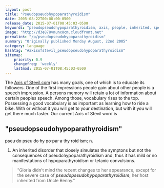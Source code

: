 ```yaml
---
layout: post
title: "Pseudopseudohypoparathyroidism"
date: 2005-08-22T00:00:00-0500
release_date: 2015-07-01T08:45:03-0500
keywords: "pseudopseudohypoparathyroidism, axis, people, inherited, speech"
image: "http://d3e878vmunx8cm.cloudfront.net"
permalink: "/p/pseudopseudohypoparathyroidism"
summary: "Originally published Monday August, 22nd 2005"
category: language
hashtag: "#axisofstevil_pseudopseudohypoparathyroidism"
sitemap:
    priority: 0.9
    changefreq: 'weekly'
    lastmod: 2015-07-01T08:45:03-0500
---
```


The [Axis of Stevil.com](/ "Axis of Stevil.com") has many goals, one of which is to educate its followers. One of the first impressions people gain about other people is a speech impression. A persons memory will retain a lot of information about certain peoples speech. Among those, vocabulary rises to the top. Possessing a good vocabulary is as important as learning how to ride a bike. With or without it you will get to your destination, but with it you will get there much faster. Our current Axis of Stevil word is

## "pseudopseudohypoparathyroidism" ##

pseu·do·pseu·do·hy·po·par·a·thy·roid·ism; n.

1. An inherited disorder that closely simulates the symptons but not the consequences of pseudohypoparathyroidism and, thus it has mild or no manifestations of hypoparathyroidism or tetanic convulsions.
 
> "Gloria didn't mind the recent changes to her appearance, except for the severe case of ***pseudopseudohypoparathyroidism***, her host inherited from Uncle Benny."
